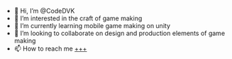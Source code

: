 - 👋 Hi, I’m @CodeDVK
- 👀 I’m interested in the craft of game making
- 🌱 I’m currently learning mobile game making on unity
- 💞️ I’m looking to collaborate on design and production elements of game making
- 📫 How to reach me [+++](https://www.linkedin.com/in/dhruvkap/)

<!---
CodeDVK/CodeDVK is a ✨ special ✨ repository because its `README.md` (this file) appears on your GitHub profile.
You can click the Preview link to take a look at your changes.
--->
